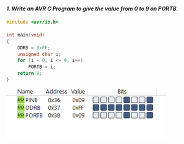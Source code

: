 
#### *1. Write an AVR C Program to give the value from 0 to 9 on PORTB.*

```c
#include <avr/io.h>

int main(void)
{
	DDRB = 0xFF;
	unsigned char i;
	for (i = 0; i <= 9; i++)
		PORTB = i;
	return 0;
}
```
<img src="./p1.png" style="width:30em" title="output-1" alt="output-1" >
